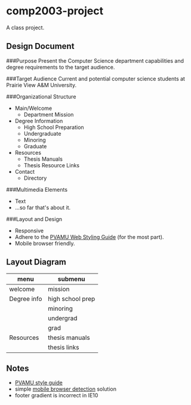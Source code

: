 comp2003-project
================
A class project.


Design Document
---------------
###Purpose
Present the Computer Science department capabilities and degree requirements to the target audience.


###Target Audience
Current and potential computer science students at Prairie View A&M University.


###Organizational Structure
* Main/Welcome
    * Department Mission
* Degree Information
    * High School Preparation
    * Undergraduate
    * Minoring
    * Graduate
* Resources
    * Thesis Manuals
    * Thesis Resource Links
* Contact
    * Directory


###Multimedia Elements
* Text
* ...so far that's about it.


###Layout and Design
* Responsive
* Adhere to the [PVAMU Web Styling Guide](http://www.pvamu.edu/pages/6438.asp) (for the most part).
* Mobile browser friendly.


Layout Diagram
--------------

| menu        | submenu   |
|-------------| ----------|
| welcome     | mission |
| Degree info | high school prep |
|             | minoring |
|             | undergrad |
|             | grad |
| Resources   | thesis manuals |
|             | thesis links |

Notes
-----
* [PVAMU style guide](http://www.pvamu.edu/pages/6438.asp#webStyleGuidelines)
* simple [mobile browser detection](http://www.abeautifulsite.net/blog/2011/11/detecting-mobile-devices-with-javascript/) solution
* footer gradient is incorrect in IE10
